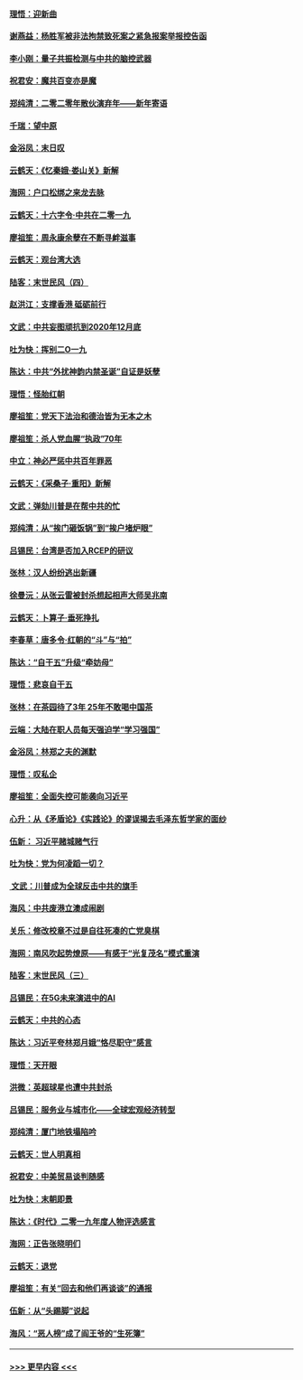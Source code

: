#### [理悟：迎新曲](../pages/nsc993/n11761152.md?t=01021155) 
#### [谢燕益：杨胜军被非法拘禁致死案之紧急报案举报控告函](../pages/nsc993/n11756134.md?t=01021155) 
#### [李小刚：量子共振检测与中共的脑控武器](../pages/nsc993/n11754518.md?t=01021155) 
#### [祝君安：魔共百变亦是魔](../pages/nsc993/n11754469.md?t=01021155) 
#### [郑纯清：二零二零年散伙演弃年——新年寄语](../pages/nsc993/n11754195.md?t=01021155) 
#### [千瑞：望中原](../pages/nsc993/n11754159.md?t=01021155) 
#### [金浴凤：末日叹](../pages/nsc993/n11752359.md?t=01021155) 
#### [云鹤天：《忆秦娥‧娄山关》新解](../pages/nsc993/n11752348.md?t=01021155) 
#### [海网：户口松绑之来龙去脉](../pages/nsc993/n11752328.md?t=01021155) 
#### [云鹤天：十六字令‧中共在二零一九](../pages/nsc993/n11752305.md?t=01021155) 
#### [廖祖笙：周永康余孽在不断寻衅滋事](../pages/nsc993/n11751013.md?t=01021155) 
#### [云鹤天：观台湾大选](../pages/nsc993/n11751007.md?t=01021155) 
#### [陆客：末世民风（四）](../pages/nsc993/n11749203.md?t=01021155) 
#### [赵洪江：支撑香港 砥砺前行](../pages/nsc993/n11748482.md?t=01021155) 
#### [文武：中共妄图顽抗到2020年12月底](../pages/nsc993/n11748446.md?t=01021155) 
#### [吐为快：挥别二O一九](../pages/nsc993/n11748411.md?t=01021155) 
#### [陈达：中共“外扰神韵内禁圣诞”自证是妖孽](../pages/nsc993/n11748226.md?t=01021155) 
#### [理悟：怪胎红朝](../pages/nsc993/n11748206.md?t=01021155) 
#### [廖祖笙：党天下法治和德治皆为无本之木](../pages/nsc993/n11748135.md?t=01021155) 
#### [廖祖笙：杀人党血腥“执政”70年](../pages/nsc993/n11745144.md?t=01021155) 
#### [中立：神必严惩中共百年罪恶](../pages/nsc993/n11744970.md?t=01021155) 
#### [云鹤天：《采桑子‧重阳》新解](../pages/nsc993/n11744948.md?t=01021155) 
#### [文武：弹劾川普是在帮中共的忙](../pages/nsc993/n11744758.md?t=01021155) 
#### [郑纯清：从“挨门砸饭锅”到“挨户堵炉眼”](../pages/nsc993/n11744745.md?t=01021155) 
#### [吕锡民：台湾是否加入RCEP的研议](../pages/nsc993/n11744701.md?t=01021155) 
#### [张林：汉人纷纷逃出新疆](../pages/nsc993/n11743530.md?t=01021155) 
#### [徐曼沅：从张云雷被封杀想起相声大师吴兆南](../pages/nsc993/n11741816.md?t=01021155) 
#### [云鹤天：卜算子‧垂死挣扎](../pages/nsc993/n11739956.md?t=01021155) 
#### [李春草：唐多令‧红朝的“斗”与“拍”](../pages/nsc993/n11739830.md?t=01021155) 
#### [陈达：“自干五”升级“牵妨母”](../pages/nsc993/n11739724.md?t=01021155) 
#### [理悟：悲哀自干五](../pages/nsc993/n11739547.md?t=01021155) 
#### [张林：在茶园待了3年 25年不敢喝中国茶](../pages/nsc993/n11739240.md?t=01021155) 
#### [云端：大陆在职人员每天强迫学“学习强国”](../pages/nsc993/n11738735.md?t=01021155) 
#### [金浴凤：林郑之夫的渊默](../pages/nsc993/n11737735.md?t=01021155) 
#### [理悟：叹私企](../pages/nsc993/n11737715.md?t=01021155) 
#### [廖祖笙：全面失控可能袭向习近平](../pages/nsc993/n11737704.md?t=01021155) 
#### [心升：从《矛盾论》《实践论》的谬误揭去毛泽东哲学家的面纱](../pages/nsc993/n11736962.md?t=01021155) 
#### [伍新： 习近平赌城赌气行](../pages/nsc993/n11736929.md?t=01021155) 
#### [吐为快：党为何凌蹈一切？](../pages/nsc993/n11736915.md?t=01021155) 
#### [ 文武：川普成为全球反击中共的旗手](../pages/nsc993/n11736882.md?t=01021155) 
#### [海风：中共废港立澳成闹剧](../pages/nsc993/n11735857.md?t=01021155) 
#### [关乐：修改校章不过是自往死凑的亡党臭棋](../pages/nsc993/n11735097.md?t=01021155) 
#### [海网：南风吹起势燎原——有感于“光复茂名”模式重演](../pages/nsc993/n11732308.md?t=01021155) 
#### [陆客：末世民风（三）](../pages/nsc993/n11732211.md?t=01021155) 
#### [吕锡民：在5G未来演进中的AI](../pages/nsc993/n11730010.md?t=01021155) 
#### [云鹤天：中共的心态](../pages/nsc993/n11729906.md?t=01021155) 
#### [陈达：习近平夸林郑月娥“恪尽职守”感言](../pages/nsc993/n11729881.md?t=01021155) 
#### [理悟：天开眼](../pages/nsc993/n11729699.md?t=01021155) 
#### [洪微：英超球星也遭中共封杀](../pages/nsc993/n11727243.md?t=01021155) 
#### [吕锡民：服务业与城市化——全球宏观经济转型](../pages/nsc993/n11725845.md?t=01021155) 
#### [郑纯清：厦门地铁塌陷吟](../pages/nsc993/n11725813.md?t=01021155) 
#### [云鹤天：世人明真相](../pages/nsc993/n11725621.md?t=01021155) 
#### [祝君安：中美贸易谈判随感](../pages/nsc993/n11725609.md?t=01021155) 
#### [吐为快：末朝即景](../pages/nsc993/n11723365.md?t=01021155) 
#### [陈达：《时代》二零一九年度人物评选感言](../pages/nsc993/n11723337.md?t=01021155) 
#### [海网：正告张晓明们](../pages/nsc993/n11723228.md?t=01021155) 
#### [云鹤天：退党](../pages/nsc993/n11723056.md?t=01021155) 
#### [廖祖笙：有关“回去和他们再谈谈”的通报](../pages/nsc993/n11722442.md?t=01021155) 
#### [伍新：从“头踢脚”说起](../pages/nsc993/n11722429.md?t=01021155) 
#### [海风：“恶人榜”成了阎王爷的“生死簿”](../pages/nsc993/n11722272.md?t=01021155) 

----
#### [ >>> 更早内容 <<< ](../indexes/nsc993-earlier.md)
